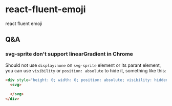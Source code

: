 # react-fluent-emoji

react fluent emoji

## Q&A

### svg-sprite don't support linearGradient in Chrome

Should not use `display:none` on `svg-sprite` element or its parant element, you can use `visibility` or `position: absolute` to hide it, something like this:

```html
<div style="height: 0; width: 0; position: absolute; visibility: hidden">
  <svg>
    
  </svg>
</div>
```
